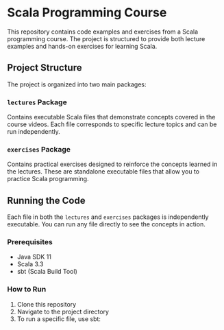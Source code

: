 # Scala Programming Course

This repository contains code examples and exercises from a Scala programming course. The project is structured to provide both lecture examples and hands-on exercises for learning Scala.

## Project Structure

The project is organized into two main packages:

### `lectures` Package
Contains executable Scala files that demonstrate concepts covered in the course videos. Each file corresponds to specific lecture topics and can be run independently.

### `exercises` Package
Contains practical exercises designed to reinforce the concepts learned in the lectures. These are standalone executable files that allow you to practice Scala programming.

## Running the Code

Each file in both the `lectures` and `exercises` packages is independently executable. You can run any file directly to see the concepts in action.

### Prerequisites
- Java SDK 11
- Scala 3.3
- sbt (Scala Build Tool)

### How to Run
1. Clone this repository
2. Navigate to the project directory
3. To run a specific file, use sbt:
